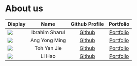 # About us


| Display                                             |      Name      |               Github Profile                |                Portfolio                 |
|-----------------------------------------------------|:--------------:|:-------------------------------------------:|:----------------------------------------:|
| ![](https://via.placeholder.com/100.png?text=Photo) | Ibrahim Sharul | [Github](https://github.com/ibrahimisramos) | [Portfolio](docs/team/ibrahimisramos.md) |
| ![](https://via.placeholder.com/100.png?text=Photo) | Ang Yong Ming  |  [Github](https://github.com/angyongming)   |  [Portfolio](docs/team/angyongming.md)   |
| ![](https://via.placeholder.com/100.png?text=Photo) |  Toh Yan Jie   |   [Github](https://github.com/yanjie1017)   |   [Portfolio](docs/team/tohyanjie.md)    |
| ![](https://via.placeholder.com/100.png?text=Photo) |     Li Hao     | [Github](https://github.com/lihao-InfoSec)  |     [Portfolio](docs/team/lihao.md)      |

